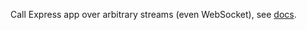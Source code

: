 Call Express app over arbitrary streams (even WebSocket), see
[docs](http://andreypopp.github.io/stream-rpc-express/).
